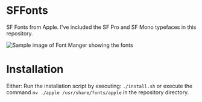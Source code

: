 # SFFonts
SF Fonts from Apple.
I've included the SF Pro and SF Mono typefaces in this repository.

![Sample image of Font Manger showing the fonts](https://i.imgur.com/Rs21lUt.png)

# Installation

Either:
Run the installation script by executing: `./install.sh` or execute the command `mv ./apple /usr/share/fonts/apple` in the repository directory.
